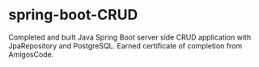 # spring-boot-CRUD
Completed and built Java Spring Boot server side CRUD application with JpaRepository and PostgreSQL. Earned certificate of completion from AmigosCode.
